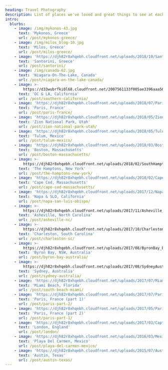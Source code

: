 ```yaml
---
heading: Travel Photography
description: List of places we've loved and great things to see at each place.
intro:
  blurbs:
    - image: /img/mykonos-43.jpg
      text: 'Mykonos, Greece'
      url: /post/mykonos-greece/
    - image: /img/milos_blog-10.jpg
      text: 'Milos, Greece'
      url: /post/milos-greece/
    - image: 'https://djh82r8xhqebh.cloudfront.net/uploads/2018/10/Santorini-22.jpg'
      text: 'Santorini, Greece'
      url: /post/santorini/
    - image: /img/canada-62.jpg
      text: 'Niagara-On-The-Lake, Canada'
      url: /post/niagara-on-the-lake-canada/
    - image: >-
        https://d33wubrfki0l68.cloudfront.net/2007561133f005ae3396aaa568e1c0bbe53cffa0/5a152/img/travel-socal.jpg
      text: 'OC & LA, California'
      url: /post/southern-california/
    - image: 'https://djh82r8xhqebh.cloudfront.net/uploads/2018/07/Paris_Blog-35.jpg'
      text: 'Paris, France'
      url: /post/paris-france/
    - image: 'https://djh82r8xhqebh.cloudfront.net/uploads/2018/05/ZionBlog-7.jpg'
      text: 'Zion National Park, Utah'
      url: /post/zion-national-park-utah/
    - image: 'https://djh82r8xhqebh.cloudfront.net/uploads/2018/05/Tulum_Blog-56.jpg'
      text: 'Tulum, Mexico'
      url: /post/tulum-mexico/
    - image: 'https://djh82r8xhqebh.cloudfront.net/uploads/2018/03/Boston_Blog-24.jpg'
      text: 'Boston, Massachusetts'
      url: /post/boston-massachusetts/
    - image: >-
        https://djh82r8xhqebh.cloudfront.net/uploads/2018/02/SouthHampton_Blog-24.jpg
      text: 'The Hamptons, New York'
      url: /post/the-hamptons-new-york/
    - image: 'https://djh82r8xhqebh.cloudfront.net/uploads/2018/02/CapeCod_Blog-21.jpg'
      text: 'Cape Cod, Massachusetts'
      url: /post/cape-cod-massachusetts/
    - image: 'https://djh82r8xhqebh.cloudfront.net/uploads/2017/12/NapaSlo_Blog-22.jpg'
      text: 'Napa & SLO, California'
      url: /post/napa-san-luis-obispo/
    - image: >-
        https://djh82r8xhqebh.cloudfront.net/uploads/2017/11/Asheville_Blog-16.jpg
      text: 'Asheville, North Carolina'
      url: /post/asheville-nc/
    - image: >-
        https://djh82r8xhqebh.cloudfront.net/uploads/2017/10/CharlestonSpring2017_Blog-35.jpg
      text: 'Charleston, South Carolina'
      url: /post/charleston-sc/
    - image: >-
        https://djh82r8xhqebh.cloudfront.net/uploads/2017/08/ByronBay_Blog-43.jpg
      text: 'Byron Bay, NSW, Australia'
      url: /post/byron-bay-australia/
    - image: >-
        https://djh82r8xhqebh.cloudfront.net/uploads/2017/08/SydneyAustralia-8.jpg
      text: 'Sydney, Australia'
      url: /post/sydney-australia/
    - image: 'https://djh82r8xhqebh.cloudfront.net/uploads/2017/07/Miami_Blog-46.jpg'
      text: 'Miami Beach, Florida'
      url: /post/south-beach-miami/
    - image: 'https://djh82r8xhqebh.cloudfront.net/uploads/2017/07/Paris_Blog-141.jpg'
      text: 'Paris, France (part 1)'
      url: /post/paris-part-2/
    - image: 'https://djh82r8xhqebh.cloudfront.net/uploads/2017/05/Paris_Blog-54.jpg'
      text: 'Paris, France (part 2)'
      url: /post/paris-part-1/
    - image: 'https://djh82r8xhqebh.cloudfront.net/uploads/2017/03/Caption-1.jpg'
      text: 'London, England'
      url: /post/london/
    - image: 'https://djh82r8xhqebh.cloudfront.net/uploads/2016/03/Mexico-71.jpg'
      text: 'Playa Del Carmen, Mexico'
      url: /post/playa-del-carmen-mexico/
    - image: 'https://djh82r8xhqebh.cloudfront.net/uploads/2015/07/Austin_Blog-22.jpg'
      text: 'Austin, Texas'
      url: /post/austin-texas/
---
```


